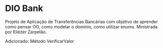 # DIO Bank

Projeto de Aplicação de Transferências Bancárias com objetivo de aprender como pensar OO, como modelar o domínio, como utilizar enums. Ministrada por Eliézer Zarpelão.

Adicionado:
Método VerificarValor